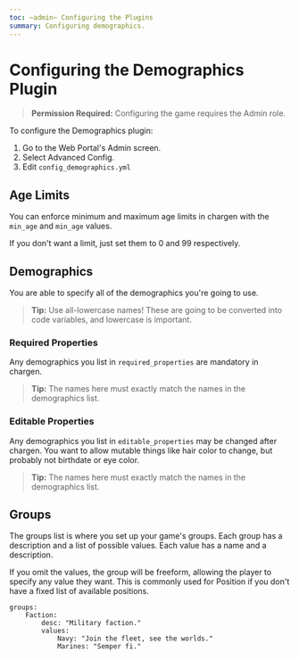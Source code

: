 ```yaml
---
toc: ~admin~ Configuring the Plugins
summary: Configuring demographics.
---
```

# Configuring the Demographics Plugin

> **Permission Required:** Configuring the game requires the Admin role.

To configure the Demographics plugin:

1. Go to the Web Portal's Admin screen.  
2. Select Advanced Config.
3. Edit `config_demographics.yml`

## Age Limits

You can enforce minimum and maximum age limits in chargen with the `min_age` and `min_age` values.

If you don't want a limit, just set them to 0 and 99 respectively.

## Demographics

You are able to specify all of the demographics you're going to use.  

> **Tip:** Use all-lowercase names!  These are going to be converted into code variables, and lowercase is important.
 
### Required Properties

Any demographics you list in `required_properties` are mandatory in chargen.  

> **Tip:** The names here must exactly match the names in the demographics list.

### Editable Properties

Any demographics you list in `editable_properties` may be changed after chargen.  You want to allow mutable things like hair color to change, but probably not birthdate or eye color.

> **Tip:** The names here must exactly match the names in the demographics list.

## Groups

The groups list is where you set up your game's groups.  Each group has a description and a list of possible values.  Each value has a name and a description.

If you omit the values, the group will be freeform, allowing the player to specify any value they want.  This is commonly used for Position if you don't have a fixed list of available positions.

    groups:
        Faction:
            desc: "Military faction."
            values:
                Navy: "Join the fleet, see the worlds."
                Marines: "Semper fi."




